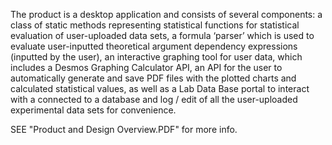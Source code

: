 The product is a desktop application and consists of several components: a class of static
methods representing statistical functions for statistical evaluation of user-uploaded data
sets, a formula ‘parser’ which is used to evaluate user-inputted theoretical argument
dependency expressions (inputted by the user), an interactive graphing tool for user data,
which includes a Desmos Graphing Calculator API, an API for the user to automatically
generate and save PDF files with the plotted charts and calculated statistical values, as well as
a Lab Data Base portal to interact with a connected to a database and log / edit of all the
user-uploaded experimental data sets for convenience.

SEE "Product and Design Overview.PDF" for more info.
